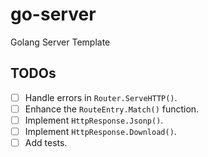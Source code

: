 # go-server

Golang Server Template

## TODOs

- [ ] Handle errors in `Router.ServeHTTP()`.
- [ ] Enhance the `RouteEntry.Match()` function.
- [ ] Implement `HttpResponse.Jsonp()`.
- [ ] Implement `HttpResponse.Download()`.
- [ ] Add tests.

